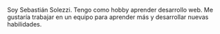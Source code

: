 Soy Sebastián Solezzi. Tengo como hobby aprender desarrollo web. Me gustaría trabajar en un equipo para aprender más y desarrollar nuevas habilidades.
